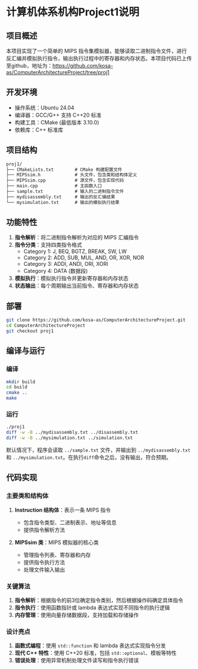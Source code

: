 # 计算机体系机构Project1说明

## 项目概述

本项目实现了一个简单的 MIPS 指令集模拟器，能够读取二进制指令文件，进行反汇编并模拟执行指令，输出执行过程中的寄存器和内存状态。本项目代码已上传至github，地址为：https://github.com/kosa-as/ComputerArchitectureProject/tree/proj1

## 开发环境

- 操作系统：Ubuntu 24.04
- 编译器：GCC/G++ 支持 C++20 标准
- 构建工具：CMake (最低版本 3.10.0)
- 依赖库：C++ 标准库

## 项目结构

```README.md
proj1/
├── CMakeLists.txt        # CMake 构建配置文件
├── MIPSsim.h             # 头文件，包含类和结构体定义
├── MIPSsim.cpp           # 源文件，包含实现代码
├── main.cpp              # 主函数入口
├── sample.txt            # 输入的二进制指令文件
├── mydisassembly.txt     # 输出的反汇编结果
└── mysimulation.txt      # 输出的模拟执行结果
```

## 功能特性

1. **指令解析**：将二进制指令解析为对应的 MIPS 汇编指令
2. **指令分类**：支持四类指令格式
   - Category 1: J, BEQ, BGTZ, BREAK, SW, LW
   - Category 2: ADD, SUB, MUL, AND, OR, XOR, NOR
   - Category 3: ADDI, ANDI, ORI, XORI
   - Category 4: DATA (数据段)
3. **模拟执行**：模拟执行指令并更新寄存器和内存状态
4. **状态输出**：每个周期输出当前指令、寄存器和内存状态

## 部署
```bash
git clone https://github.com/kosa-as/ComputerArchitectureProject.git
cd ComputerArchitectureProject
git checkout proj1
```

## 编译与运行

### 编译

```bash
mkdir build
cd build
cmake ..
make
```

### 运行

```bash
./proj1
diff -w -B ../mydisassembly.txt ../disassembly.txt
diff -w -B ../mysimulation.txt ../simulation.txt
```

默认情况下，程序会读取 `../sample.txt` 文件，并输出到 `../mydisassembly.txt` 和 `../mysimulation.txt`。在执行`diff`命令之后，没有输出，符合预期。

## 代码实现

### 主要类和结构体

1. **Instruction 结构体**：表示一条 MIPS 指令
   - 包含指令类型、二进制表示、地址等信息
   - 提供指令解析方法

2. **MIPSsim 类**：MIPS 模拟器的核心类
   - 管理指令列表、寄存器和内存
   - 提供指令执行方法
   - 处理文件输入输出

### 关键算法

1. **指令解析**：根据指令的前3位确定指令类别，然后根据操作码确定具体指令
2. **指令执行**：使用函数指针或 lambda 表达式实现不同指令的执行逻辑
3. **内存管理**：使用向量存储数据段，支持加载和存储操作

### 设计亮点

1. **函数式编程**：使用 `std::function` 和 lambda 表达式实现指令分发
2. **现代 C++ 特性**：使用 C++20 标准，包括 `std::optional`、模板等特性
3. **错误处理**：使用异常机制处理文件读写和指令执行错误


